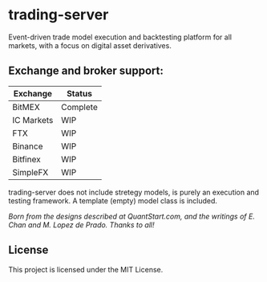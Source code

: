 # trading-server
Event-driven trade model execution and backtesting platform for all markets, with a focus on digital asset derivatives.

## Exchange and broker support:
Exchange | Status
-------|---------
BitMEX | Complete
IC Markets | WIP
FTX | WIP
Binance | WIP
Bitfinex | WIP
SimpleFX | WIP

trading-server does not include stretegy models, is purely an execution and testing framework. A template (empty) model class is included.

*Born from the designs described at QuantStart.com, and the writings of E. Chan and M. Lopez de Prado. Thanks to all!*

## License
This project is licensed under the MIT License.
